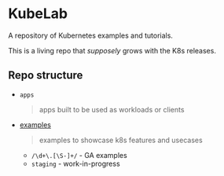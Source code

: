 # KubeLab

A repository of Kubernetes examples and tutorials.

This is a living repo that _supposely_ grows with the K8s releases.

## Repo structure

* `apps`
  > apps built to be used as workloads or clients

* [examples](examples.md)
  > examples to showcase k8s features and usecases
  * `/\d+\.[\S-]+/` - GA examples
  * `staging` - work-in-progress

